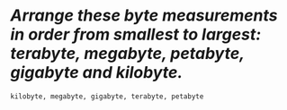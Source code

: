 # *Arrange these byte measurements in order from smallest to largest: terabyte, megabyte, petabyte, gigabyte and kilobyte.*

```kilobyte, megabyte, gigabyte, terabyte, petabyte```